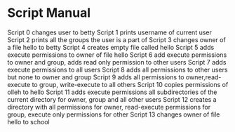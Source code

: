  # Script Manual 
Script 0 changes user to betty
Script 1 prints username of current user
Script 2 prints all the groups the user is a part of
Script 3 changes owner of a file hello to betty
Script 4 creates empty file called hello
Script 5 adds execute permissions to owner of file hello
Script 6 add execute permissions to owner and group, adds read only permission to other users
Script 7 adds execute permissions to all users
Script 8 adds all permissions to other users but none to owner and group
Script 9 adds all permissions to owner,read-execute to group, write-execute to all others 
Script 10 copies permissions of olleh to hello
Script 11 adds execute permissions all subdirectories of the current directory for owner, group and all other users
Script 12 creates a directory with all permissions for owner, read-execute permissions for group, execute only permissions for other
Script 13 changes owner of file hello to school
